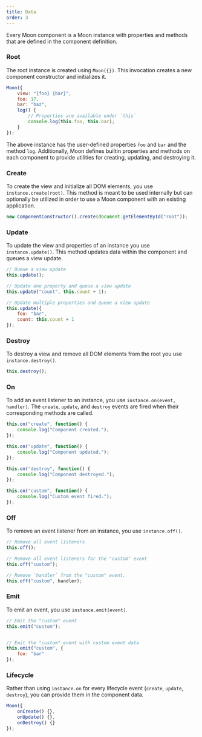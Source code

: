 ```yaml
---
title: Data
order: 3
---
```


Every Moon component is a Moon instance with properties and methods that are defined in the component definition.

### Root

The root instance is created using `Moon({})`. This invocation creates a new component constructor and initializes it.

```js
Moon({
	view: "{foo} {bar}",
	foo: 17,
	bar: "baz",
	log() {
		// Properties are available under `this`
		console.log(this.foo, this.bar);
	}
});
```

The above instance has the user-defined properties `foo` and `bar` and the method `log`. Additionally, Moon defines builtin properties and methods on each component to provide utilities for creating, updating, and destroying it.

### Create

To create the view and initialize all DOM elements, you use `instance.create(root)`. This method is meant to be used internally but can optionally be utilized in order to use a Moon component with an existing application.

```js
new ComponentConstructor().create(document.getElementById("root"));
```

### Update

To update the view and properties of an instance you use `instance.update()`. This method updates data within the component and queues a view update.

```js
// Queue a view update
this.update();

// Update one property and queue a view update
this.update("count", this.count + 1);

// Update multiple properties and queue a view update
this.update({
	foo: "bar",
	count: this.count + 1
});
```

### Destroy

To destroy a view and remove all DOM elements from the root you use `instance.destroy()`.

```js
this.destroy();
```

### On

To add an event listener to an instance, you use `instance.on(event, handler)`. The `create`, `update`, and `destroy` events are fired when their corresponding methods are called.

```js
this.on("create", function() {
	console.log("Component created.");
});

this.on("update", function() {
	console.log("Component updated.");
});

this.on("destroy", function() {
	console.log("Component destroyed.");
});

this.on("custom", function() {
	console.log("Custom event fired.");
});
```

### Off

To remove an event listener from an instance, you use `instance.off()`.

```js
// Remove all event listeners
this.off();

// Remove all event listeners for the "custom" event
this.off("custom");

// Remove `handler` from the "custom" event.
this.off("custom", handler);
```

### Emit

To emit an event, you use `instance.emit(event)`.

```js
// Emit the "custom" event
this.emit("custom");


// Emit the "custom" event with custom event data
this.emit("custom", {
	foo: "bar"
});
```

### Lifecycle

Rather than using `instance.on` for every lifecycle event (`create`, `update`, `destroy`), you can provide them in the component data.

```js
Moon({
	onCreate() {},
	onUpdate() {},
	onDestroy() {}
});
```
